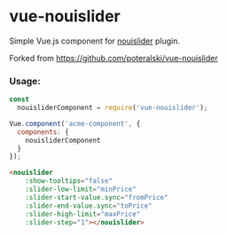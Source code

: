 vue-nouislider
==============

Simple Vue.js component for [nouislider](http://refreshless.com/nouislider/) plugin.

Forked from https://github.com/poteralski/vue-nouislider

### Usage:

```javascript
const
  nouisliderComponent = require('vue-nouislider');

Vue.component('acme-component', {
  components: {
    nouisliderComponent
  }
});
```

```html
<nouislider
	:show-tooltips="false"
	:slider-low-limit="minPrice"
	:slider-start-value.sync="fromPrice"
	:slider-end-value.sync="toPrice"
	:slider-high-limit="maxPrice"
	:slider-step="1"></nouislider>
```

